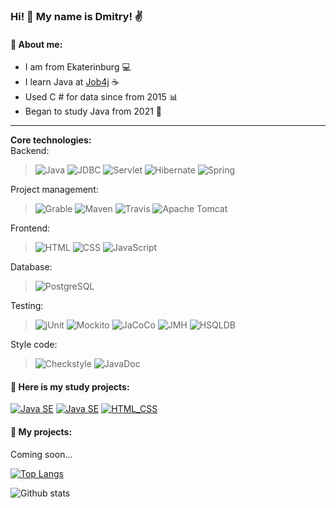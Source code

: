 ### Hi! 👋 My name is Dmitry! :v:
#### :memo: About me:
* I am from Ekaterinburg :computer:
* I learn Java at [Job4j](https://job4j.ru/) :coffee:
* Used C # for data since from 2015 :bar_chart:
* Began to study Java from 2021 :calendar:

-----------
<b>Core technologies:</b>  
Backend:
>![Java](https://img.shields.io/badge/Java-orange)
>![JDBC](https://img.shields.io/badge/JDBC-yellow)
>![Servlet](https://img.shields.io/badge/Servlet-5886af)
>![Hibernate](https://img.shields.io/badge/Hibernate-eac77d)
>![Spring](https://img.shields.io/badge/Spring-d0f0c0)

Project management:
>![Grable](https://img.shields.io/badge/Grable-00BFFF)
>![Maven](https://img.shields.io/badge/Maven-red)
>![Travis](https://img.shields.io/badge/TravisCI-succes)
>![Apache Tomcat](https://img.shields.io/badge/ApacheTomcat-e5ab09)

Frontend:
>![HTML](https://img.shields.io/badge/HTML-d02a2a)
>![CSS](https://img.shields.io/badge/CSS-indigo)
>![JavaScript](https://img.shields.io/badge/JavaScript-gold)

Database:
>![PostgreSQL](https://img.shields.io/badge/PostgreSQL-blue)

Testing:
>![jUnit](https://img.shields.io/badge/jUnit-6b8e23)
>![Mockito](https://img.shields.io/badge/Mockito-fc0)
>![JaCoCo](https://img.shields.io/badge/JaCoCo-red)
>![JMH](https://img.shields.io/badge/JMH-00bfff)
>![HSQLDB](https://img.shields.io/badge/HSQLDB-264b77)

Style code:
>![Сheckstyle](https://img.shields.io/badge/Сheckstyle-708090 )
>![JavaDoc](https://img.shields.io/badge/JavaDoc-f0f8ff )

#### :file_folder: Here is my study projects:
[![Java SE](https://github-readme-stats.vercel.app/api/pin/?username=DDobrovolskiy&repo=job4j)](https://github.com/DDobrovolskiy/job4j)
[![Java SE](https://github-readme-stats.vercel.app/api/pin/?username=DDobrovolskiy&repo=job4j_questions)](https://github.com/DDobrovolskiy/job4j_questions)
[![HTML_CSS](https://github-readme-stats.vercel.app/api/pin/?username=DDobrovolskiy&repo=html_cource)](https://github.com/DDobrovolskiy/html_cource)

#### :file_folder:  My projects:
Coming soon...

[![Top Langs](https://github-readme-stats.vercel.app/api/top-langs/?username=DDobrovolskiy&layout=compact)](https://github.com/DDobrovolskiy/github-readme-stats)

![Github stats](https://github-readme-stats.vercel.app/api?username=DDobrovolskiy&hide=stars,prs,issues,contribs)

